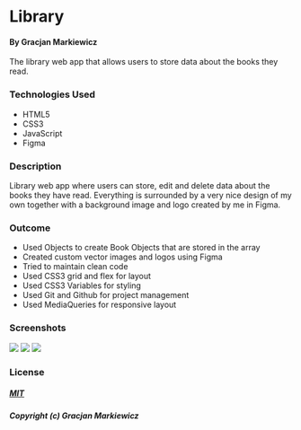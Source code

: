 # Library

#### By Gracjan Markiewicz

The library web app that allows users to store data about the books they read.

### Technologies Used

- HTML5
- CSS3
- JavaScript
- Figma

### Description

Library web app where users can store, edit and delete data about the books they have read. Everything is surrounded by a very nice design of my own together with a background image and logo created by me in Figma.

### Outcome

- Used Objects to create Book Objects that are stored in the array
- Created custom vector images and logos using Figma
- Tried to maintain clean code
- Used CSS3 grid and flex for layout
- Used CSS3 Variables for styling
- Used Git and Github for project management
- Used MediaQueries for responsive layout

### Screenshots

![](https://github.com/Markewycz/library/assets/118677334/5fa04ccf-4309-4300-9850-8d45f259e040)
![](https://github.com/Markewycz/library/assets/118677334/3a74b661-5c60-4a34-9812-f6ac6f8ce38a)
![](https://github.com/Markewycz/library/assets/118677334/411c77c2-7889-421f-a144-ec5e77520c11)


### License

##### <a href="https://opensource.org/license/mit/">MIT</a>

##### Copyright (c) Gracjan Markiewicz
